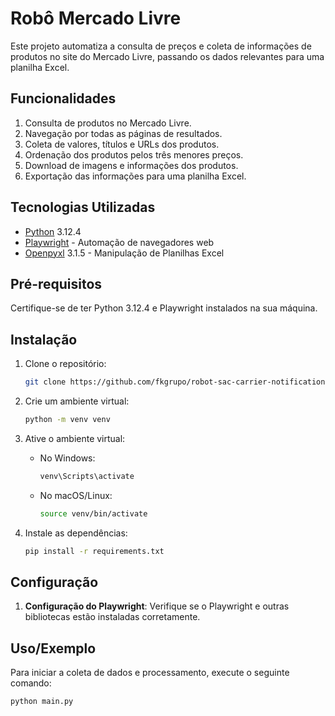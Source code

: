 # Robô Mercado Livre

Este projeto automatiza a consulta de preços e coleta de informações de produtos no site do Mercado Livre, passando os dados relevantes para uma planilha Excel.

## Funcionalidades

1. Consulta de produtos no Mercado Livre.
2. Navegação por todas as páginas de resultados.
3. Coleta de valores, títulos e URLs dos produtos.
4. Ordenação dos produtos pelos três menores preços.
5. Download de imagens e informações dos produtos.
6. Exportação das informações para uma planilha Excel.

## Tecnologias Utilizadas

* [Python](https://www.python.org/) 3.12.4
* [Playwright](https://playwright.dev/python/) - Automação de navegadores web
* [Openpyxl](https://openpyxl.readthedocs.io/en/stable/) 3.1.5 - Manipulação de Planilhas Excel

## Pré-requisitos

Certifique-se de ter Python 3.12.4 e Playwright instalados na sua máquina.

## Instalação

1. Clone o repositório:
    ```sh
    git clone https://github.com/fkgrupo/robot-sac-carrier-notification
    ```
  
2. Crie um ambiente virtual:
    ```sh
    python -m venv venv
    ```

3. Ative o ambiente virtual:

    * No Windows:
        ```sh
        venv\Scripts\activate
        ```

    * No macOS/Linux:
        ```sh
        source venv/bin/activate
        ```

4. Instale as dependências:
    ```sh
    pip install -r requirements.txt
    ```

## Configuração

1. **Configuração do Playwright**: Verifique se o Playwright e outras bibliotecas estão instaladas corretamente.

## Uso/Exemplo

Para iniciar a coleta de dados e processamento, execute o seguinte comando:
```sh
python main.py
